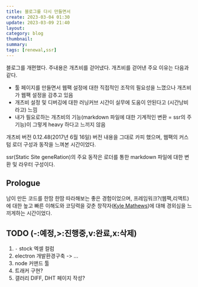 ```yaml
---
title: 블로그를 다시 만들면서
create: 2023-03-04 01:30
update: 2023-03-09 21:40
layout: 
category: blog
thumbnail: 
summary: 
tags: [renewal,ssr]
---
```


블로그를 개편했다. 주내용은 개츠비를 걷어냈다. 개츠비를 걷어낸 주요 이유는 다음과 같다.

- 툴 페이지를 만들면서 웹팩 설정에 대한 직접적인 조작의 필요성을 느꼈으나 개츠비가 웹팩 설정을 감추고 있음
- 개츠비 설정 및 디버깅에 대한 러닝커브 시간이 실무에 도움이 안된다고 (시간낭비라고) 느낌
- 내가 필요로하는 개츠비의 기능(markdown 파일에 대한 기계적인 변환 = ssr의 주기능)이 그렇게 heavy 하다고 느끼지 않음

개츠비 버전 0.12.48(2017년 6월 16일) 버전 내용을 그대로 카피 했으며, 웹팩의 커스텀 로더 구성과 동작을 느껴본 시간이었다.

ssr(Static Site geneRation)의 주요 동작은 로더를 통한 markdown 파일에 대한 변환 및 라우터 구성이다.

## Prologue
남이 만든 코드를 한땀 한땀 따라해보는 좋은 경험이었으며, 프레임워크?(웹팩,리액트)에 대한 높고 빠른 이해도와 코딩력을 갖춘 창작자(<a href="https://github.com/KyleAMathews" target="_blank">Kyle Mathews</a>)에 대해 경외심을 느끼게하는 시간이었다.

## TODO (-:예정,>:진행중,v:완료,x:삭제)
1. ```-``` stock 엑셀 컬럼
1. electron 개발환경구축 -> ...
1. node 커맨드 툴
1. 트래커 구현?
1. 갤러리 DIFF, DHT 페이지 작성?
